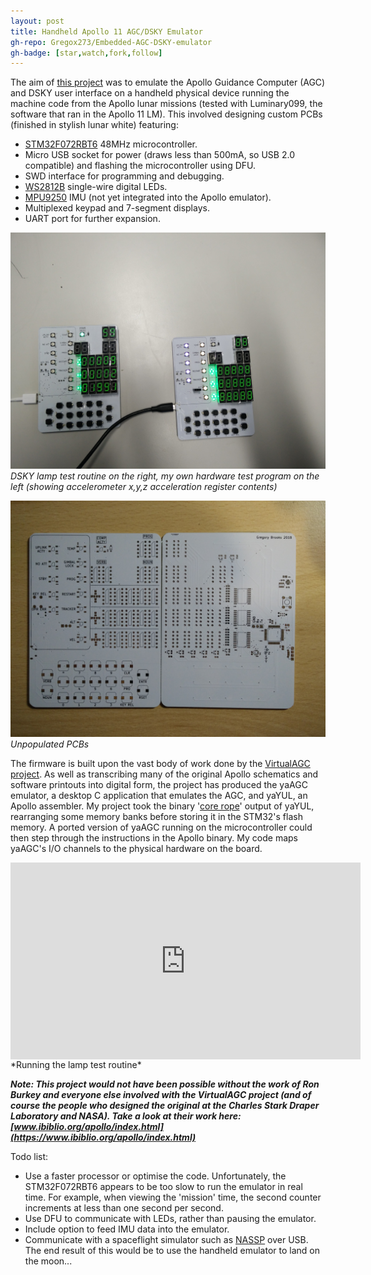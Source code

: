 ```yaml
---
layout: post
title: Handheld Apollo 11 AGC/DSKY Emulator
gh-repo: Gregox273/Embedded-AGC-DSKY-emulator
gh-badge: [star,watch,fork,follow]
---
```

<!-- *[GitHub repo](github.com/Gregox273/Embedded-AGC-DSKY-emulator)* -->
The aim of [this project](https://github.com/Gregox273/Embedded-AGC-DSKY-emulator) was to emulate the Apollo Guidance Computer (AGC) and DSKY user interface on a handheld physical device running the machine code from the Apollo lunar missions (tested with Luminary099, the software that ran in the Apollo 11 LM). This involved designing custom PCBs (finished in stylish lunar white) featuring:

- [STM32F072RBT6](https://www.st.com/en/microcontrollers-microprocessors/stm32f072rb.html) 48MHz microcontroller.
- Micro USB socket for power (draws less than 500mA, so USB 2.0 compatible) and flashing the microcontroller using DFU.
- SWD interface for programming and debugging.
- [WS2812B](https://www.kitronik.co.uk/pdf/WS2812B-LED-datasheet.pdf) single-wire digital LEDs.
- [MPU9250](https://www.invensense.com/products/motion-tracking/9-axis/mpu-9250/) IMU (not yet integrated into the Apollo emulator).
- Multiplexed keypad and 7-segment displays.
- UART port for further expansion.

[![Apollo AGC/DSKY emulator](/img/agc_dsky.jpg)]()
*DSKY lamp test routine on the right, my own hardware test program on the left (showing accelerometer x,y,z acceleration register contents)*

![Unpopulated PCBs](/img/dsky_board_unpopulated.jpg)
*Unpopulated PCBs*

The firmware is built upon the vast body of work done by the [VirtualAGC project](https://www.ibiblio.org/apollo/). As well as transcribing  many of the original Apollo schematics and software printouts into digital form, the project has produced the yaAGC emulator, a desktop C application that emulates the AGC, and yaYUL, an Apollo assembler. My project took the binary '[core rope](https://en.wikipedia.org/wiki/Core_rope_memory)' output of yaYUL, rearranging some memory banks before storing it in the STM32's flash memory. A ported version of yaAGC running on the microcontroller could then step through the instructions in the Apollo binary. My code maps yaAGC's I/O channels to the physical hardware on the board.

<!-- ![Lamp test GIF](/img/dsky_lamp_test.gif){: .center-image } -->
<iframe style="display: block; margin: auto;" width="560" height="315" src="https://www.youtube-nocookie.com/embed/7s1hY1GGdyk" frameborder="0" allow="accelerometer; autoplay; encrypted-media; gyroscope; picture-in-picture" allowfullscreen></iframe>
*Running the lamp test routine*

***Note: This project would not have been possible without the work of Ron Burkey and everyone else involved with the VirtualAGC project (and of course the people who designed the original at the Charles Stark Draper Laboratory and NASA). Take a look at their work here: [www.ibiblio.org/apollo/index.html](https://www.ibiblio.org/apollo/index.html)***

Todo list:
- Use a faster processor or optimise the code. Unfortunately, the STM32F072RBT6 appears to be too slow to run the emulator in real time. For example, when viewing the 'mission' time, the second counter increments at less than one second per second.
- Use DFU to communicate with LEDs, rather than pausing the emulator.
- Include option to feed IMU data into the emulator.
- Communicate with a spaceflight simulator such as [NASSP](http://nassp.sourceforge.net/wiki/Main_Page) over USB. The end result of this would be to use the handheld emulator to land on the moon...

